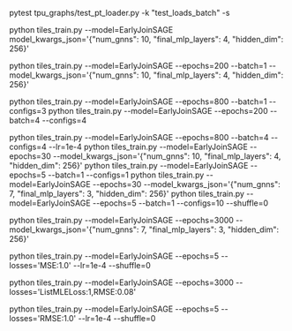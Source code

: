 pytest tpu_graphs/test_pt_loader.py -k "test_loads_batch" -s

python tiles_train.py --model=EarlyJoinSAGE model_kwargs_json='{"num_gnns": 10, "final_mlp_layers": 4, "hidden_dim": 256}'


python tiles_train.py --model=EarlyJoinSAGE --epochs=200 --batch=1 --model_kwargs_json='{"num_gnns": 10, "final_mlp_layers": 4, "hidden_dim": 256}'

python tiles_train.py --model=EarlyJoinSAGE --epochs=800 --batch=1 --configs=3
python tiles_train.py --model=EarlyJoinSAGE --epochs=200 --batch=4 --configs=4

python tiles_train.py --model=EarlyJoinSAGE --epochs=800 --batch=4 --configs=4 --lr=1e-4
python tiles_train.py --model=EarlyJoinSAGE --epochs=30 --model_kwargs_json='{"num_gnns": 10, "final_mlp_layers": 4, "hidden_dim": 256}'
python tiles_train.py --model=EarlyJoinSAGE --epochs=5 --batch=1 --configs=1
python tiles_train.py --model=EarlyJoinSAGE --epochs=30 --model_kwargs_json='{"num_gnns": 7, "final_mlp_layers": 3, "hidden_dim": 256}'
python tiles_train.py --model=EarlyJoinSAGE --epochs=5 --batch=1 --configs=10 --shuffle=0


python tiles_train.py --model=EarlyJoinSAGE --epochs=3000 --model_kwargs_json='{"num_gnns": 7, "final_mlp_layers": 3, "hidden_dim": 256}'

python tiles_train.py --model=EarlyJoinSAGE --epochs=5 --losses='MSE:1.0' --lr=1e-4 --shuffle=0

python tiles_train.py --model=EarlyJoinSAGE --epochs=3000 --losses='ListMLELoss:1,RMSE:0.08'



python tiles_train.py --model=EarlyJoinSAGE --epochs=5 --losses='RMSE:1.0' --lr=1e-4 --shuffle=0
